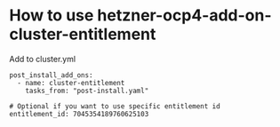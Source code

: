 # How to use hetzner-ocp4-add-on-cluster-entitlement

Add to cluster.yml
```
post_install_add_ons:
  - name: cluster-entitlement
    tasks_from: "post-install.yaml"

# Optional if you want to use specific entitlement id
entitlement_id: 7045354189760625103
```


